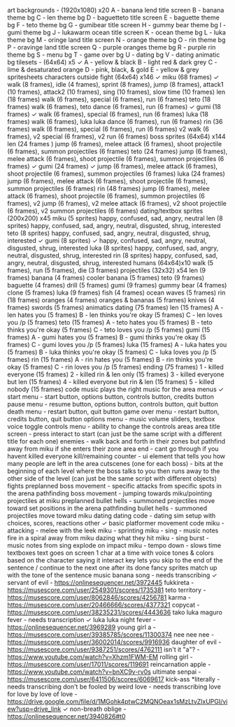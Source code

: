 art
	backgrounds - (1920x1080) x20
		A - banana lend title screen
		B - banana theme bg
		C - len theme bg
		D - baguetteto title screen
		E - baguette theme bg
		F - teto theme bg
		G - gumibear title screen
		H - gummy bear theme bg
		I - gumi theme bg
		J - lukawarm ocean title screen
		K - ocean theme bg
		L - luka theme bg
		M - oringe land title screen
		N - orange theme bg
		O - rin theme bg
		P - oravinge land title screen
		Q - purple oranges theme bg
		R - purple rin theme bg
		S - menu bg
		T - game over bg
		U - dating bg
		V - dating animatic bg
	tilesets - (64x64) x5
✓		A - yellow & black
		B - light red & dark grey
		C - lime & desaturated orange
		D - pink, black, & gold
		E - yellow & grey
	spritesheets
		characters
			outside fight (64x64) x146
✓				miku (68 frames)
✓					walk (8 frames), idle (4 frames), sprint (8 frames), jump (8 frames), attack1 (10 frames), attack2 (10 frames), sing (10 frames), slow time (10 frames)
				len (18 frames)
					walk (6 frames), special (6 frames), run (6 frames)
				teto (18 frames)
					walk (6 frames), teto dance (6 frames), run (6 frames)
✓				gumi (18 frames)
✓					walk (6 frames), special (6 frames), run (6 frames)
				luka (18 frames)
					walk (6 frames), luka luka dance (6 frames), run (6 frames)
				rin (36 frames)
					walk (6 frames), special (6 frames), run (6 frames) v2 walk (6 frames), v2 special (6 frames), v2 run (6 frames)
			boss sprites (64x64) x144
				len (24 frames )
					jump (6 frames), melee attack (6 frames), shoot projectile (6 frames), summon projectiles (6 frames)
				teto (24 frames)
					jump (6 frames), melee attack (6 frames), shoot projectile (6 frames), summon projectiles (6 frames)
✓				gumi (24 frames)
✓					jump (6 frames), melee attack (6 frames), shoot projectile (6 frames), summon projectiles (6 frames)
				luka (24 frames)
					jump (6 frames), melee attack (6 frames), shoot projectile (6 frames), summon projectiles (6 frames)
				rin (48 frames)
					jump (6 frames), melee attack (6 frames), shoot projectile (6 frames), summon projectiles (6 frames), v2 jump (6 frames), v2 melee attack (6 frames), v2 shoot projectile (6 frames), v2 summon projectiles (6 frames)
			dating/textbox sprites (200x200) x45
				miku (5 sprites)
					happy, confused, sad, angry, neutral
				len (8 sprites)
					happy, confused, sad, angry, neutral, disgusted, shrug, interested
				teto (8 sprites)
					happy, confused, sad, angry, neutral, disgusted, shrug, interested
✓				gumi (8 sprites)
✓					happy, confused, sad, angry, neutral, disgusted, shrug, interested
				luka (8 sprites)
					happy, confused, sad, angry, neutral, disgusted, shrug, interested
				rin (8 sprites)
					happy, confused, sad, angry, neutral, disgusted, shrug, interested
			humans (64x64)x10
				walk (5 frames), run (5 frames), die (3 frames)
		projectiles (32x32) x54
			len (9 frames)
				banana (4 frames)
				cooler banana (5 frames)
			teto (9 frames)
				baguette (4 frames)
				drill (5 frames)
			gumi (9 frames)
				gummy bear (4 frames)
				clone (5 frames)
			luka (9 frames)
				fish (4 frames)
				ocean waves (5 frames)
			rin (18 frames)
				oranges (4 frames)
				oranges & bananas (5 frames)
				knives (4 frames)
				swords (5 frames)
	animatics
		dating (75 frames)
			len (15 frames)
				A - len hates you (5 frames)
				B - len thinks you're okay (5 frames)
				C - len loves you /p (5 frames)
			teto (15 frames)
				A - teto hates you (5 frames)
				B - teto thinks you're okay (5 frames)
				C - teto loves you /p (5 frames)
			gumi (15 frames)
				A - gumi hates you (5 frames)
				B - gumi thinks you're okay (5 frames)
				C - gumi loves you /p (5 frames)
			luka (15 frames)
				A - luka hates you (5 frames)
				B - luka thinks you're okay (5 frames)
				C - luka loves you /p (5 frames)
			rin (15 frames)
				A - rin hates you (5 frames)
				B - rin thinks you're okay (5 frames)
				C - rin loves you /p (5 frames)
		ending	(75 frames)
			1 - killed everyone (15 frames)
			2 - killed rin & len only (15 frames)
			3 - killed everyone but len (15 frames)
			4 - killed everyone but rin & len (15 frames)
			5 - killed nobody (15 frames)
code
	music
		plays the right music for the area
	menus
✓		start menu - start button, options button, controls button, credits button
		pause menu - resume button, options button, controls button, quit button
		death menu - restart button, quit button
		game over menu - restart button, credits button, quit button
		options menu - music volume sliders, textbox voice toggle
		controls menu - ability to change the controls
	areas
		area title screen - press interact to start (can just be the same script with a different title for each one)
		enemies - walk back and forth in their zones but pathfind away from miku if she enters their zone
		area end - cant go through if you havent killed everyone
		kill/remaining counter - ui element that tells you how many people are left in the area
		cutscenes (one for each boss) - bits at the beginning of each level where the boss talks to you then runs away to the other side of the level (can just be the same script with different objects)
	fights
		preplanned boss movement - specific attacks from specific spots in the arena
		pathfinding boss movement - jumping towards miku/pointing projectiles at miku
		preplanned bullet hells - summoned projectiles move toward set positions in the arena
		pathfinding bullet hells - summoned projectiles move toward miku
	dating
		dating code - dating sim setup with choices, scores, reactions
	other
✓		basic platformer movement code
		miku - attacking - melee with the leek
		miku - sprinting
		miku - sing - music notes fire in a spiral away from miku dazing what they hit
		miku - sing burst - music notes from sing explode on impact
		miku - tempo down - slows time
		textboxes
			text goes on screen 1 char at a time with voice tones & colors based on the character saying it
			interact key lets you skip to the end of the sentence / continue to the next one after its done
			fancy sprites match up with the tone of the sentence
music
	banana song - needs transcribing
✓	servant of evil - https://onlinesequencer.net/3972445
	fukkireta - https://musescore.com/user/2549301/scores/1735381
	teto territory - https://musescore.com/user/8062846/scores/4256781
	karma - https://musescore.com/user/20466666/scores/4377321
	copycat - https://musescore.com/user/38235231/scores/4443636
	tako luka maguro fever - needs transcription
✓	luka luka night fever - https://onlinesequencer.net/3969289
	young girl a - https://musescore.com/user/39385785/scores/11300374
	nee nee nee - https://musescore.com/user/36002014/scores/9916936
	daughter of evil - https://musescore.com/user/9387251/scores/4762111
	isn't it "a"? - https://www.youtube.com/watch?v=Xhzm1FWM-EM
	rolling girl - https://musescore.com/user/17011/scores/119691
	reincarnation apple - https://www.youtube.com/watch?v=bnXC9v-rv0s
	ultimate senpai - https://musescore.com/user/6411506/scores/6069617
	kick-ass *literally - needs transcribing
	don't be fooled by weird love - needs transcribing
	love for love by love of love - https://drive.google.com/file/d/1MGohk4ptwC2MQNOeax1sMzLtvZlxUPGI/view?usp=drive_link
✓	non-breath oblige - https://onlinesequencer.net/3940826#t0